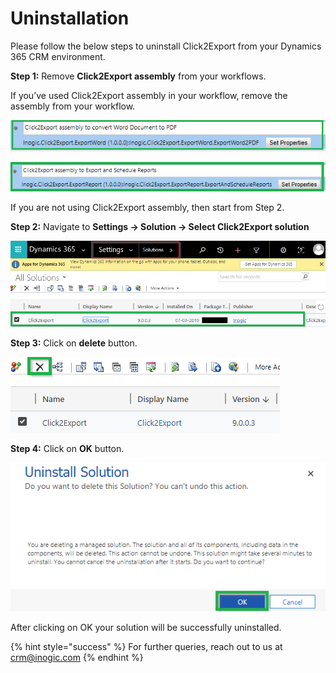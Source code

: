 # Uninstallation

Please follow the below steps to uninstall Click2Export from your Dynamics 365 CRM environment.

**Step 1:** Remove **Click2Export assembly** from your workflows.

If you’ve used Click2Export assembly in your workflow, remove the assembly from your workflow.

![](../.gitbook/assets/Untitled.png)

![](../.gitbook/assets/1.jpg.png)

If you are not using Click2Export assembly, then start from Step 2.&#x20;

**Step 2:** Navigate to **Settings -> Solution -> Select Click2Export solution**

![](<../.gitbook/assets/1 (103).png>)

**Step 3:** Click on **delete** button.

![](<../.gitbook/assets/1 (3) (1) (1).png>)

&#x20;**Step 4:** Click on **OK** button.

![](<../.gitbook/assets/1 (130).png>)

After clicking on OK your solution will be successfully uninstalled.

{% hint style="success" %}
For further queries, reach out to us at [crm@inogic.com](mailto:crm@inogic.com)
{% endhint %}
